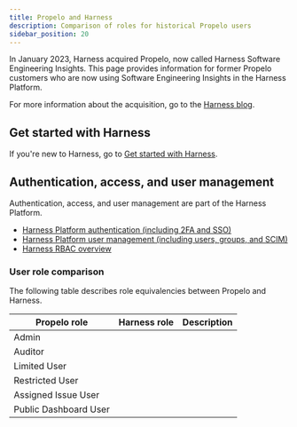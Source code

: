 ```yaml
---
title: Propelo and Harness
description: Comparison of roles for historical Propelo users
sidebar_position: 20
---
```


In January 2023, Harness acquired Propelo, now called Harness Software Engineering Insights. This page provides information for former Propelo customers who are now using Software Engineering Insights in the Harness Platform.

For more information about the acquisition, go to the [Harness blog](https://www.harness.io/blog/harness-acquires-propelo).

## Get started with Harness

If you're new to Harness, go to [Get started with Harness](/docs/getting-started).

## Authentication, access, and user management

Authentication, access, and user management are part of the Harness Platform.

* [Harness Platform authentication (including 2FA and SSO)](/docs/category/authentication)
* [Harness Platform user management (including users, groups, and SCIM)](/docs/category/users)
* [Harness RBAC overview](/docs/platform/Role-Based-Access-Control/rbac-in-harness)

### User role comparison

The following table describes role equivalencies between Propelo and Harness.

| Propelo role | Harness role | Description |
| ------------ | ------------ | ----------- |
| Admin |||
| Auditor |||
| Limited User |||
| Restricted User |||
| Assigned Issue User |||
| Public Dashboard User |||
